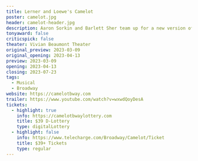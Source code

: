 ```yaml
---
title: Lerner and Loewe's Camelot
poster: camelot.jpg
header: camelot-header.jpg
description: Aaron Sorkin and Barlett Sher team up for a new version of Alan Jay Lerner and Frederick Loewe's classic musical.
tonyaward: false
criticspick: false
theater: Vivian Beaumont Theater
original_preview: 2023-03-09
original_opening: 2023-04-13
preview: 2023-03-09
opening: 2023-04-13
closing: 2023-07-23
tags: 
  - Musical
  - Broadway
website: https://camelotbway.com
trailer: https://www.youtube.com/watch?v=wxwdQoyDesA
tickets: 
  - highlight: true
    info: https://camelotbwaylottery.com
    title: $39 D-Lottery
    type: digitalLottery
  - highlight: false
    info: https://www.telecharge.com/Broadway/Camelot/Ticket
    title: $39+ Tickets
    type: regular
---
```

